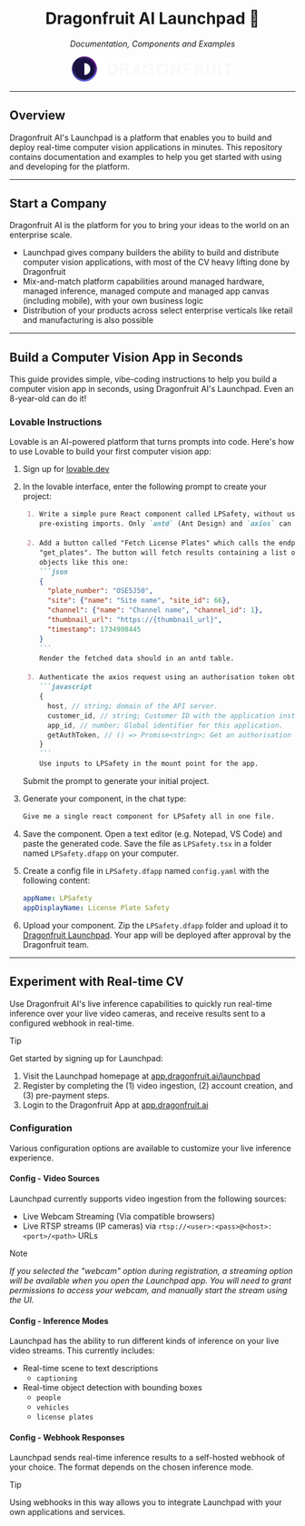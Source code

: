 
<h1 align="center">Dragonfruit AI Launchpad 🚀</h1>

<p align="center">
    <i>Documentation, Components and Examples</i>
</p>

<p align="center">
    <a href="https://app.dragonfruit.ai/launchpad" target="_blank">
        <img alt="DragonFruit AI Logo" src="docs/copyright/df-logo.png" width=284/>
    </a>
</p>


----------------------

## Overview

Dragonfruit AI's Launchpad is a platform that enables you to build and deploy
real-time computer vision applications in minutes. This repository contains
documentation and examples to help you get started with using and developing
for the platform.

----------------------

## Start a Company

Dragonfruit AI is the platform for you to bring your ideas to the world on an enterprise scale.

- Launchpad gives company builders the ability to build and distribute computer vision
  applications, with most of the CV heavy lifting done by Dragonfruit
- Mix-and-match platform capabilities around managed hardware, managed inference, managed compute
  and managed app canvas (including mobile), with your own business logic
- Distribution of your products across select enterprise verticals like retail and manufacturing
  is also possible

----------------------

## Build a Computer Vision App in Seconds

This guide provides simple, vibe-coding instructions to help you build a
computer vision app in seconds, using Dragonfruit AI's Launchpad. Even
an 8-year-old can do it!

### Lovable Instructions

Lovable is an AI-powered platform that turns prompts into code. Here's how
to use Lovable to build your first computer vision app:

1. Sign up for [lovable.dev](https://lovable.dev)

2. In the lovable interface, enter the following prompt to create your project:

   `````markdown
    1. Write a simple pure React component called LPSafety, without using
       pre-existing imports. Only `antd` (Ant Design) and `axios` can be used.
    
    2. Add a button called "Fetch License Plates" which calls the endpoint
       "get_plates". The button will fetch results containing a list of JSON
       objects like this one:
       ```json
       {
         "plate_number": "OSE5J50",
         "site": {"name": "Site name", "site_id": 66},
         "channel": {"name": "Channel name", "channel_id": 1},
         "thumbnail_url": "https://{thumbnail_url}",
         "timestamp": 1734908445
       }
       ```
       Render the fetched data should in an antd table.
    
    3. Authenticate the axios request using an authorisation token obtained by calling the `getAuthToken` prop that is passed into the LPSafety component, along with:
       ```javascript
       {
         host, // string; domain of the API server.
         customer_id, // string; Customer ID with the application installed.
         app_id, // number; Global identifier for this application.
         getAuthToken, // () => Promise<string>; Get an authorisation token for making requests
       }
       ```
       Use inputs to LPSafety in the mount point for the app.
   `````

   Submit the prompt to generate your initial project.

3. Generate your component, in the chat type:
   `````markdown
   Give me a single react component for LPSafety all in one file.
   `````

4. Save the component. Open a text editor (e.g. Notepad, VS Code) and paste
   the generated code. Save the file as `LPSafety.tsx` in a folder named
   `LPSafety.dfapp` on your computer.

5. Create a config file in `LPSafety.dfapp` named `config.yaml` with the following content:
   ```yaml
   appName: LPSafety
   appDisplayName: License Plate Safety
   ```

6. Upload your component. Zip the `LPSafety.dfapp` folder and upload it to
   [Dragonfruit Launchpad](https://app.dragonfruit.ai/apps/120).
   Your app will be deployed after approval by the Dragonfruit team.

----------------------

## Experiment with Real-time CV

Use Dragonfruit AI's live inference capabilities to quickly run real-time
inference over your live video cameras, and receive results sent to a
configured webhook in real-time.

> [!TIP]
> Get started by signing up for Launchpad:
> 1. Visit the Launchpad homepage at [app.dragonfruit.ai/launchpad](https://app.dragonfruit.ai/launchpad)
> 2. Register by completing the (1) video ingestion, (2) account creation, and (3) pre-payment steps.
> 3. Login to the Dragonfruit App at [app.dragonfruit.ai](https://app.dragonfruit.ai)

### Configuration

Various configuration options are available to customize your live inference experience.

#### Config - Video Sources

Launchpad currently supports video ingestion from the following sources:
- Live Webcam Streaming (Via compatible browsers)
- Live RTSP streams (IP cameras) via `rtsp://<user>:<pass>@<host>:<port>/<path>` URLs

> [!NOTE]
> _If you selected the "webcam" option during registration, a streaming option will be available 
> when you open the Launchpad app. You will need to grant permissions to access your webcam, and 
> manually start the stream using the UI._

#### Config - Inference Modes

Launchpad has the ability to run different kinds of inference on your live video streams.
This currently includes:
- Real-time scene to text descriptions
  - `captioning`
- Real-time object detection with bounding boxes
  - `people`
  - `vehicles`
  - `license plates`

#### Config - Webhook Responses

Launchpad sends real-time inference results to a self-hosted webhook of your choice.
The format depends on the chosen inference mode.

> [!TIP]
> Using webhooks in this way allows you to integrate Launchpad with your own applications and services.

